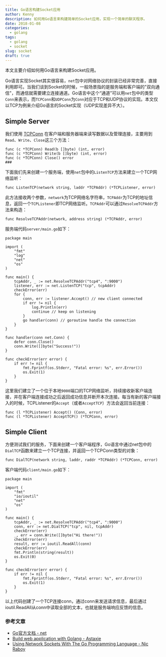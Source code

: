 ```yaml
---
title: Go语言构建Socket应用
author: Kenny
description: 如何用Go语言来构建简单的Socket应用，实现一个简单的聊天程序。
date: 2018-01-08
categories:
  - golang
tags:
  - golang
  - socket
slug: socket
draft: true
---
```


本文主要介绍如何用Go语言来构建Socket应用。

Go语言实现Socket其实很容易，```net```包中对网络协议的封装已经非常完善，直接利用即可。当我们谈到Socket的时候，一般场景指的是服务端和客户端的"双向通信"，而通信就需要建立连接通道。Go语言中这个“通道”可以用```net```包中的类型```Conn```来表示，而```TCPConn```和```UDPConn```为```Conn```对应于TCP和UDP协议的实现。本文仅以TCP为例来介绍Go语言的Socket实现（UDP实现差异不大）。
## Simple Server
我们使用 [TCPConn](https://golang.org/pkg/net/#TCPConn) 在客户端和服务器端来读写数据以及管理连接，主要用到```Read```、```Write```、```Close```这三个方法：
```golang
func (c *TCPConn) Read(b []byte) (int, error)
func (c *TCPConn) Write(b []byte) (int, error)
func (c *TCPConn) Close() error
###
```
下面我们先来创建一个服务端，使用```net```包中的```ListenTCP```方法来建立一个TCP网络监听：
```golang
func ListenTCP(network string, laddr *TCPAddr) (*TCPListener, error)
```
此方法接收两个参数，```network```为TCP网络名字符串，```TCPAddr```为TCP的地址信息，返回一个```TCPListener```即TCP网络监听。```TCPAddr```可以通过```ResolveTCPAddr```方法来构造：
```golang
func ResolveTCPAddr(network, address string) (*TCPAddr, error)
```
服务端代码```server/main.go```如下：
```golang
package main

import (
	"fmt"
	"log"
	"net"
	"os"
)

func main() {
	tcpAddr, _ := net.ResolveTCPAddr("tcp4", ":9000")
	listener, err := net.ListenTCP("tcp", tcpAddr)
	checkError(err)
	for {
		conn, err := listener.Accept() // new client connected
		if err != nil {
			log.Println(err)
			continue // keep on listening
		}
		go handler(conn) // goroutine handle the connection
	}
}

func handler(conn net.Conn) {
	defer conn.Close()
	conn.Write([]byte("Success!"))
}

func checkError(err error) {
	if err != nil {
		fmt.Fprintf(os.Stderr, "Fatal error: %s", err.Error())
		os.Exit(1)
	}
}

```
这里我们建立了一个位于本地```9000```端口的TCP网络监听，持续接收新客户端连接，并在客户端连接成功之后返回成功信息并断开本次连接。每当有新的客户端接入的时候，TCPListener的```Accept```（或者```AcceptTCP```）方法会返回当前连接：
```golang
func (l *TCPListener) Accept() (Conn, error)
func (l *TCPListener) AcceptTCP() (*TCPConn, error)
```
## Simple Client
方便测试我们的服务，下面来创建一个客户端程序，Go语言中通过net包中的```DialTCP```函数来建立一个TCP连接，并返回一个TCPConn类型的对象：
```golang
func DialTCP(network string, laddr, raddr *TCPAddr) (*TCPConn, error)
```
客户端代码```client/main.go```如下：
```golang
package main

import (
	"fmt"
	"io/ioutil"
	"net"
	"os"
)

func main() {
	tcpAddr, _ := net.ResolveTCPAddr("tcp4", ":9000")
	conn, err := net.DialTCP("tcp", nil, tcpAddr)
	checkError(err)
	_, err = conn.Write([]byte("Hi there!"))
	checkError(err)
	result, err := ioutil.ReadAll(conn)
	checkError(err)
	fmt.Println(string(result))
	os.Exit(0)
}

func checkError(err error) {
	if err != nil {
		fmt.Fprintf(os.Stderr, "Fatal error: %s", err.Error())
		os.Exit(1)
	}
}
```
以上代码创建了一个TCP连接conn，通过conn来发送请求信息，最后通过ioutil.ReadAll从conn中读取全部的文本，也就是服务端响应反馈的信息。

### 参考文章
- [Go官方文档 - net](https://golang.org/pkg/net)
- [Build web application with Golang - Astaxie](https://astaxie.gitbooks.io/build-web-application-with-golang/content/zh/08.1.html)
- [Using Network Sockets With The Go Programming Language - Nic Raboy](https://www.thepolyglotdeveloper.com/2017/05/network-sockets-with-the-go-programming-language/)
